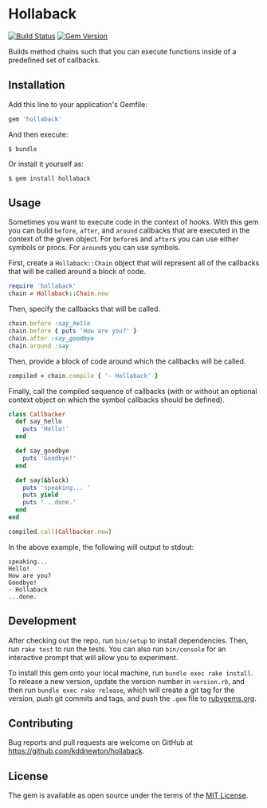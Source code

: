 # Hollaback

[![Build Status](https://github.com/kddnewton/hollaback/workflows/Main/badge.svg)](https://github.com/kddnewton/hollaback/actions)
[![Gem Version](https://img.shields.io/gem/v/hollaback.svg)](https://rubygems.org/gems/hollaback)

Builds method chains such that you can execute functions inside of a predefined set of callbacks.

## Installation

Add this line to your application's Gemfile:

```ruby
gem 'hollaback'
```

And then execute:

    $ bundle

Or install it yourself as:

    $ gem install hollaback

## Usage

Sometimes you want to execute code in the context of hooks. With this gem you can build `before`, `after`, and `around` callbacks that are executed in the context of the given object. For `before`s and `after`s you can use either symbols or procs. For `around`s you can use symbols.

First, create a `Hollaback::Chain` object that will represent all of the callbacks that will be called around a block of code.

```ruby
require 'hollaback'
chain = Hollaback::Chain.new
```

Then, specify the callbacks that will be called.

```ruby
chain.before :say_hello
chain.before { puts 'How are you?' }
chain.after :say_goodbye
chain.around :say
```

Then, provide a block of code around which the callbacks will be called.

```ruby
compiled = chain.compile { '- Hollaback' }
```

Finally, call the compiled sequence of callbacks (with or without an optional context object on which the symbol callbacks should be defined).

```ruby
class Callbacker
  def say_hello
    puts 'Hello!'
  end

  def say_goodbye
    puts 'Goodbye!'
  end

  def say(&block)
    puts 'speaking... '
    puts yield
    puts '...done.'
  end
end

compiled.call(Callbacker.new)
```

In the above example, the following will output to stdout:

```
speaking... 
Hello!
How are you?
Goodbye!
- Hollaback
...done.
```

## Development

After checking out the repo, run `bin/setup` to install dependencies. Then, run `rake test` to run the tests. You can also run `bin/console` for an interactive prompt that will allow you to experiment.

To install this gem onto your local machine, run `bundle exec rake install`. To release a new version, update the version number in `version.rb`, and then run `bundle exec rake release`, which will create a git tag for the version, push git commits and tags, and push the `.gem` file to [rubygems.org](https://rubygems.org).

## Contributing

Bug reports and pull requests are welcome on GitHub at https://github.com/kddnewton/hollaback.

## License

The gem is available as open source under the terms of the [MIT License](http://opensource.org/licenses/MIT).
